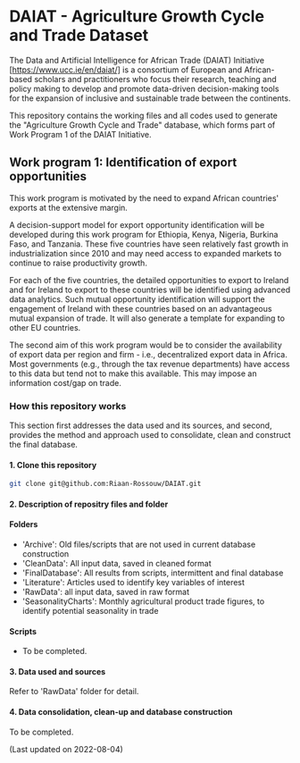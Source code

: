 # DAIAT - Agriculture Growth Cycle and Trade Dataset
The Data and Artificial Intelligence for African Trade (DAIAT) Initiative [https://www.ucc.ie/en/daiat/] is a consortium of European and African-based scholars and practitioners who focus their research, teaching and policy making to develop and promote data-driven decision-making tools for the expansion of inclusive and sustainable trade between the continents.

This repository contains the working files and all codes used to generate the "Agriculture Growth Cycle and Trade" database, which forms part of Work Program 1 of the DAIAT Initiative.

## Work program 1: Identification of export opportunities
This work program is motivated by the need to expand African countries' exports at the extensive margin.

A decision-support model for export opportunity identification will be developed during this work program for Ethiopia, Kenya, Nigeria, Burkina Faso,  and Tanzania. These five countries have seen relatively fast growth in industrialization since 2010 and may need access to expanded markets to continue to raise productivity growth. 

For each of the five countries, the detailed opportunities to export to Ireland and for Ireland to export to these countries will be identified using advanced data analytics. Such mutual opportunity identification will support the engagement of Ireland with these countries based on an advantageous mutual expansion of trade. It will also generate a template for expanding to other EU countries.

The second aim of this work program would be to consider the availability of export data per region and firm - i.e., decentralized export data in Africa. Most governments (e.g., through the tax revenue departments) have access to this data but tend not to make this available. This may impose an information cost/gap on trade.

### How this repository works
This section first addresses the data used and its sources, and second, provides the method and approach used to consolidate, clean and construct the final database.

#### 1. Clone this repository

```bash
git clone git@github.com:Riaan-Rossouw/DAIAT.git
```

#### 2. Description of repositry files and folder

#### Folders
* 'Archive': Old files/scripts that are not used in current database construction
* 'CleanData': All input data, saved in cleaned format
* 'FinalDatabase': All results from scripts, intermittent and final database
* 'Literature': Articles used to identify key variables of interest
* 'RawData': all input data, saved in raw format
* 'SeasonalityCharts': Monthly agricultural product trade figures, to identify potential seasonality in trade

#### Scripts
* To be completed.

#### 3. Data used and sources
Refer to 'RawData' folder for detail.

#### 4. Data consolidation, clean-up and database construction 
To be completed.

(Last updated on 2022-08-04)
